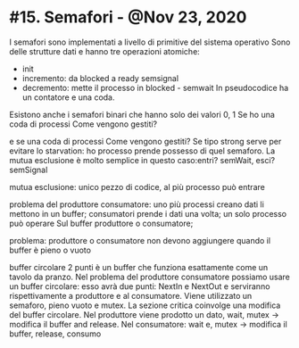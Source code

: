 # #15. Semafori - @Nov 23, 2020

I semafori sono implementati a livello di primitive del sistema operativo
Sono delle strutture dati e hanno tre operazioni atomiche:

- init
- incremento: da blocked a ready semsignal
- decremento: mette il processo in blocked - semwait
In pseudocodice ha un contatore e una coda.

Esistono anche i semafori binari che hanno solo dei valori 0, 1
Se ho una coda di processi Come vengono gestiti?

e se una coda di processi Come vengono gestiti? Se tipo strong serve per evitare lo starvation:  ho processo prende possesso di quel semaforo.  La mutua esclusione è molto semplice in questo caso:entri? semWait, esci? semSignal

mutua esclusione: unico pezzo di codice, al più processo può entrare

problema del produttore consumatore: uno più processi creano dati li mettono in un buffer; consumatori prende i dati una volta; un solo processo può operare Sul buffer produttore o consumatore;

problema: produttore o consumatore non devono aggiungere quando il buffer è pieno o vuoto

buffer circolare 2 punti è un buffer che funziona esattamente come un tavolo da pranzo. Nel problema del produttore consumatore possiamo usare un buffer circolare:  esso avrà due punti: NextIn e NextOut  e serviranno rispettivamente a produttore e al consumatore.  Viene utilizzato un semaforo, pieno vuoto e mutex.  La sezione critica coinvolge una modifica del buffer circolare. Nel produttore viene prodotto  un dato,  wait,  mutex ->  modifica il buffer and release.  Nel consumatore: wait e, mutex ->   modifica il buffer, release, consumo
